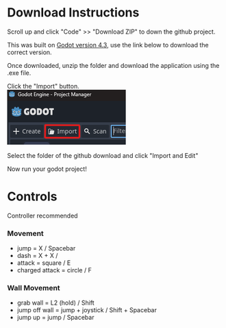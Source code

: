 <h1>Download Instructions</h1>
Scroll up and click "Code" >> "Download ZIP"  to down the github project.

This was built on [Godot version 4.3](https://godotengine.org/download/archive/4.3-stable/), use the link below to download the correct version.

Once downloaded, unzip the folder and download the application using the .exe file.

Click the "Import" button.<br>
![Import your project](/assets/step_1.png)

Select the folder of the github download and click "Import and Edit"

Now run your godot project!

<h1>Controls</h1>
Controller recommended

<h3>Movement</h3>

  - jump = X / Spacebar
  - dash = X + X / 
  - attack = square / E
  - charged attack = circle / F

<h3>Wall Movement</h3>

  - grab wall = L2 (hold) / Shift
  - jump off wall = jump + joystick / Shift + Spacebar
  - jump up = jump / Spacebar
